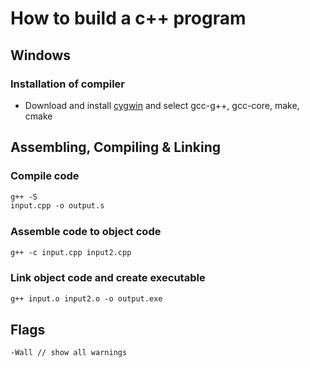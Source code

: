 # How to build a c++ program

## Windows

### Installation of compiler

- Download and install [cygwin](https://www.cygwin.com/) and select gcc-g++, gcc-core, make, cmake

## Assembling, Compiling & Linking

### Compile code

```txt
g++ -S 
input.cpp -o output.s
```

### Assemble code to object code

```txt
g++ -c input.cpp input2.cpp
```

### Link object code and create executable

```txt
g++ input.o input2.o -o output.exe
```

## Flags

```txt
-Wall // show all warnings
```
